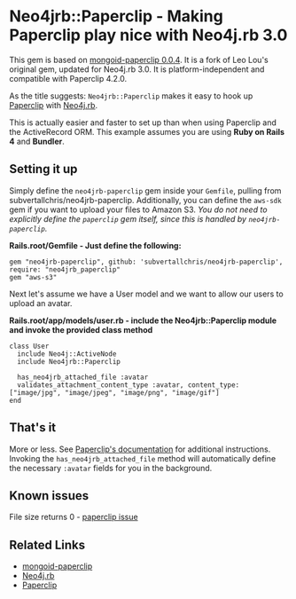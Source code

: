 Neo4jrb::Paperclip - Making Paperclip play nice with Neo4j.rb 3.0
================================================================

This gem is based on [mongoid-paperclip 0.0.4](https://github.com/meskyanichi/mongoid-paperclip). It is a fork of Leo Lou's original gem, updated for Neo4j.rb 3.0. It is platform-independent and compatible with Paperclip 4.2.0.

As the title suggests: `Neo4jrb::Paperclip` makes it easy to hook up [Paperclip](https://github.com/thoughtbot/paperclip) with [Neo4j.rb](https://github.com/andreasronge/neo4j).

This is actually easier and faster to set up than when using Paperclip and the ActiveRecord ORM.
This example assumes you are using **Ruby on Rails 4** and **Bundler**.


Setting it up
-------------

Simply define the `neo4jrb-paperclip` gem inside your `Gemfile`, pulling from subvertallchris/neo4jrb-paperclip. Additionally, you can define the `aws-sdk` gem if you want to upload your files to Amazon S3. *You do not need to explicitly define the `paperclip` gem itself, since this is handled by `neo4jrb-paperclip`.*

**Rails.root/Gemfile - Just define the following:**

    gem "neo4jrb-paperclip", github: 'subvertallchris/neo4jrb-paperclip', require: "neo4jrb_paperclip"
    gem "aws-s3"

Next let's assume we have a User model and we want to allow our users to upload an avatar.

**Rails.root/app/models/user.rb - include the Neo4jrb::Paperclip module and invoke the provided class method**

    class User
      include Neo4j::ActiveNode
      include Neo4jrb::Paperclip

      has_neo4jrb_attached_file :avatar
      validates_attachment_content_type :avatar, content_type: ["image/jpg", "image/jpeg", "image/png", "image/gif"]
    end


That's it
--------

More or less. See [Paperclip's documentation](https://github.com/thoughtbot/paperclip/wiki) for additional instructions. 
Invoking the `has_neo4jrb_attached_file` method will automatically define the necessary `:avatar` fields for you in the background.

Known issues
------------

File size returns 0 - [paperclip issue](https://github.com/thoughtbot/paperclip/issues/100)

Related Links
------------

* [mongoid-paperclip](https://github.com/meskyanichi/mongoid-paperclip)
* [Neo4j.rb](https://github.com/andreasronge/neo4j)
* [Paperclip](https://github.com/thoughtbot/paperclip) 
